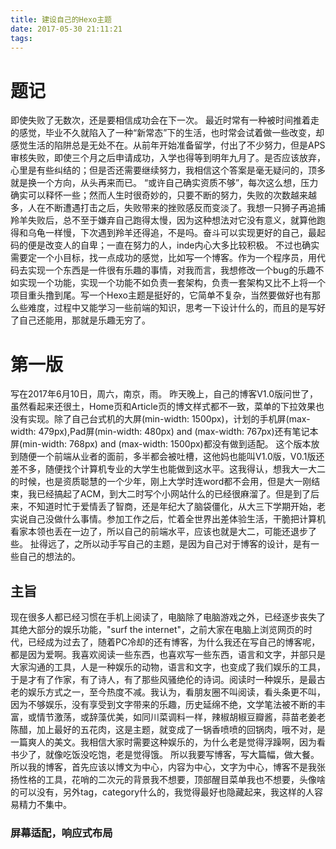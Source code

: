 ```yaml
---
title: 建设自己的Hexo主题
date: 2017-05-30 21:11:21
tags:
---
```


# 题记
即使失败了无数次，还是要相信成功会在下一次。
最近时常有一种被时间推着走的感觉，毕业不久就陷入了一种“新常态”下的生活，也时常会试着做一些改变，却感觉生活的陷阱总是无处不在。从前年开始准备留学，付出了不少努力，但是APS审核失败，即使三个月之后申请成功，入学也得等到明年九月了。是否应该放弃，心里是有些纠结的；但是否还需要继续努力，我相信这个答案是毫无疑问的，顶多就是换一个方向，从头再来而已。
“或许自己确实资质不够”，每次这么想，压力确实可以释怀一些；然而人生时很奇妙的，只要不断的努力，失败的次数越来越多，人在不断遭遇打击之后，失败带来的挫败感反而变淡了。我想一只狮子再追捕羚羊失败后，总不至于嫌弃自己跑得太慢，因为这种想法对它没有意义，就算他跑得和乌龟一样慢，下次遇到羚羊还得追，不是吗。奋斗可以实现更好的自己，最起码的便是改变人的自卑；一直在努力的人，inde内心大多比较积极。
不过也确实需要定一个小目标，找一点成功的感觉，比如写一个博客。作为一个程序员，用代码去实现一个东西是一件很有乐趣的事情，对我而言，我想修改一个bug的乐趣不如实现一个功能，实现一个功能不如负责一套架构，负责一套架构又比不上将一个项目重头撸到尾。写一个Hexo主题是挺好的，它简单不复杂，当然要做好也有那么些难度，过程中又能学习一些前端的知识，思考一下设计什么的，而且的是写好了自己还能用，那就是乐趣无穷了。

# 第一版

写在2017年6月10日，周六，南京，雨。
昨天晚上，自己的博客V1.0版问世了，虽然看起来还很土，Home页和Article页的博文样式都不一致，菜单的下拉效果也没有实现。除了自己台式机的大屏(min-width: 1500px)，计划的手机屏(max-width: 479px),Pad屏(min-width: 480px) and (max-width: 767px)还有笔记本屏(min-width: 768px) and (max-width: 1500px)都没有做到适配。
这个版本放到随便一个前端从业者的面前，多半都会被吐槽，这他妈也能叫V1.0版，V0.1版还差不多，随便找个计算机专业的大学生也能做到这水平。这我得认，想我大一大二的时候，也是资质聪慧的一个少年，刚上大学时连word都不会用，但是大一刚结束，我已经搞起了ACM，到大二时写个小网站什么的已经很麻溜了。但是到了后来，不知道时忙于爱情丢了智商，还是年纪大了脑袋僵化，从大三下学期开始，老实说自己没做什么事情。参加工作之后，忙着全世界出差体验生活，干脆把计算机看家本领也丢在一边了，所以自己的前端水平，应该也就是大二，可能还退步了些。
扯得远了，之所以动手写自己的主题，是因为自己对于博客的设计，是有一些自己的想法的。
## 主旨
现在很多人都已经习惯在手机上阅读了，电脑除了电脑游戏之外，已经逐步丧失了其绝大部分的娱乐功能，"surf the internet"，之前大家在电脑上浏览网页的时代，已经成为过去了，随着PC冷却的还有博客，为什么我还在写自己的博客呢，都是因为爱啊。我喜欢阅读一些东西，也喜欢写一些东西，语言和文字，并部只是大家沟通的工具，人是一种娱乐的动物，语言和文字，也变成了我们娱乐的工具，于是才有了作家，有了诗人，有了那些风骚绝伦的诗词。阅读时一种娱乐，是最古老的娱乐方式之一，至今热度不减。我认为，看朋友圈不叫阅读，看头条更不叫，因为不够娱乐，没有享受到文字带来的乐趣，历史延绵不绝，文学笔法被不断的丰富，或情节激荡，或辞藻优美，如同川菜调料一样，辣椒胡椒豆瓣酱，蒜苗老姜老陈醋，加上最好的五花肉，这是主题，就变成了一锅香喷喷的回锅肉，哦不对，是一篇爽人的美文。我相信大家时需要这种娱乐的，为什么老是觉得浮躁啊，因为看书少了，就像吃饭没吃饱，老是觉得饿。
所以我要写博客，写大篇幅，做大餐。所以我的博客，首先应该以博文为中心，内容为中心，文字为中心，博客不是我张扬性格的工具，花哨的二次元的背景我不想要，顶部醒目菜单我也不想要，头像啥的可以没有，另外tag，category什么的，我觉得最好也隐藏起来，我这样的人容易精力不集中。
### 屏幕适配，响应式布局